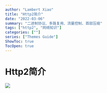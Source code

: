 ```yaml
---
author: "Lambert Xiao"
title: "Http2简介"
date: "2022-03-06"
summary: "二进制协议、多路复用、流量控制、首部压缩"
tags: ["http2", "网络知识"]
categories: [""]
series: ["Themes Guide"]
ShowToc: true
TocOpen: true
---
```


# Http2简介

![](../Http2.png)
